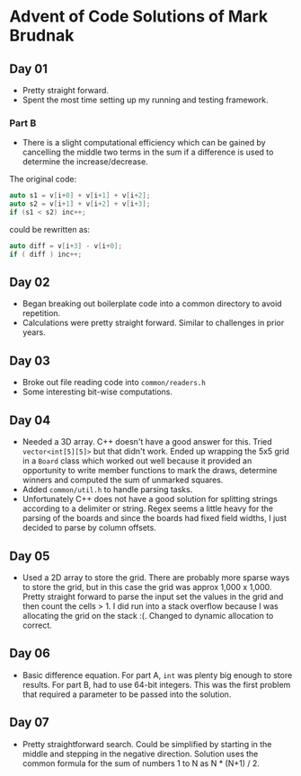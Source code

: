 # Advent of Code Solutions of Mark Brudnak

## Day 01
* Pretty straight forward.  
* Spent the most time setting up my running and testing framework.

### Part B
* There is a slight computational efficiency which can be gained by cancelling the middle two terms in the sum if a difference is used to determine the increase/decrease.

The original code:

```c++
auto s1 = v[i+0] + v[i+1] + v[i+2];
auto s2 = v[i+1] + v[i+2] + v[i+3];
if (s1 < s2) inc++;
```

could be rewritten as:

```c++
auto diff = v[i+3] - v[i+0];
if ( diff ) inc++;
```


## Day 02
* Began breaking out boilerplate code into a common directory to avoid repetition.  
* Calculations were pretty straight forward.  Similar to challenges in prior years.

## Day 03
* Broke out file reading code into `common/readers.h`
* Some interesting bit-wise computations.

## Day 04
* Needed a 3D array.  C++ doesn't have a good answer for this.  Tried `vector<int[5][5]>` but that didn't work.  Ended up wrapping the 5x5 grid in a `Board` class which worked out well because it provided an opportunity to write member functions to mark the draws, determine winners and computed the sum of unmarked squares.
* Added `common/util.h` to handle parsing tasks.  
* Unfortunately C++ does not have a good solution for splitting strings according to a delimiter or string.  Regex seems a little heavy for the parsing of the boards and since the boards had fixed field widths, I just decided to parse by column offsets.


## Day 05
* Used a 2D array to store the grid.  There are probably more sparse ways to store the grid, but in this case the grid 
was approx 1,000 x 1,000.  Pretty straight forward to parse the input set the values in the grid and then count the 
cells > 1.  I did run into a stack overflow because I was allocating the grid on the stack :(.  Changed to dynamic
allocation to correct.

## Day 06
* Basic difference equation.  For part A, `int` was plenty big enough to store results.  For part B, had to use 64-bit integers.   This was the first problem that required a parameter to be passed into the solution.

## Day 07
* Pretty straightforward search.  Could be simplified by starting in the middle and stepping in the negative direction.
Solution uses the common formula for the sum of numbers 1 to N as N * (N+1) / 2.
